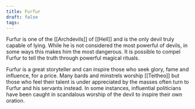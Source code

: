 ```yaml
---
title: Furfur
draft: false
tags:
---
```

 Furfur is one of the [[Archdevils]] of [[Hell]] and is the only devil truly capable of lying. While he is not considered the most powerful of devils, in some ways this makes him the most dangerous. It is possible to compel Furfur to tell the truth through powerful magical rituals.

Furfur is a great storyteller and can inspire those who seek glory, fame and influence, for a price. Many bards  and minstrels worship [[Teitheo]] but those who feel their talent is under appreciated by the masses often turn to Furfur and his servants instead. In some instances, influential politicians have been caught in scandalous worship of the devil to inspire their own oration. 